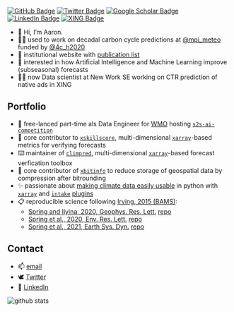 [![GitHub Badge](https://img.shields.io/github/followers/aaronspring?style=social)](https://github.com/aaronspring?tab=followers)
[![Twitter Badge](https://img.shields.io/twitter/follow/realaaronspring?style=social)](https://twitter.com/realaaronspring)
[![Google Scholar Badge](https://img.shields.io/badge/Google-Scholar-lightgrey)](https://scholar.google.com/citations?user=tUuCui0AAAAJ&hl=en&oi=sra)
[![LinkedIn Badge](https://img.shields.io/badge/My-LinkedIn-blue)](https://www.linkedin.com/in/springaaron)
[![XING Badge](https://img.shields.io/badge/My-XING-green)](https://www.xing.com/profile/Aaron_Spring/cv)

- 👋 Hi, I’m Aaron.
- 👨‍💻 used to work on decadal carbon cycle predictions at [@mpi_meteo](https://twitter.com/MPI_Meteo/) funded by [@4c_h2020](https://twitter.com/4c_h2020)
- 📰 institutional website with [publication list](https://mpimet.mpg.de/en/staff/aaron-spring/publications)
- 👀 interested in how Artificial Intelligence and Machine Learning improve (subseasonal) forecasts
- 👨‍💻 now Data scientist at New Work SE working on CTR prediction of native ads in XING

## Portfolio
- 🌱 free-lanced part-time als Data Engineer for [WMO](https://public.wmo.int/en) hosting [`s2s-ai-competition`](https://s2s-ai-challenge.github.io)
- 📏 core contributor to [`xskillscore`](https://github.com/xarray-contrib/xskillscore), multi-dimensional [`xarray`](https://github.com/pydata/xarray/)-based metrics for verifying forecasts 
- ⌨️ maintainer of [`climpred`](https://github.com/pangeo-data/climpred), multi-dimensional [`xarray`](https://github.com/pydata/xarray/)-based forecast verfication toolbox
- 💾 core contributor of [`xbitinfo`](https://github.com/observingClouds/xbitinfo) to reduce storage of geospatial data by compression after bitrounding
- ✨ passionate about [making climate data easily usable](https://github.com/aaronspring/remote_climate_data/) in python with [`xarray`](https://github.com/pydata/xarray/) and [`intake`](https://github.com/intake/intake) [plugins](https://intake.readthedocs.io/en/latest/plugin-directory.html)
- 📋 reproducible science following [Irving, 2015 (BAMS)](http://journals.ametsoc.org/doi/full/10.1175/BAMS-D-15-00010.1):
  - [Spring and Ilyina, 2020, Geophys. Res. Lett.](https://agupubs.onlinelibrary.wiley.com/doi/abs/10.1029/2019GL085311) [repo](https://github.com/aaronspring/Spring_and_Ilyina_2020_GRL)
  - [Spring et al., 2020, Env. Res. Lett.](https://doi.org/10.1088%2F1748-9326%2Fabc443) [repo](https://github.com/aaronspring/Spring_etal_2020_ERL)
  - [Spring et al., 2021, Earth Sys. Dyn.](https://doi.org/10.5194/esd-12-1139-2021) [repo](https://github.com/aaronspring/Spring_etal_2021_ESD)

## Contact
- 📫 [email](mailto:aaron.spring@posteo.de)
- 🕊️ [Twitter](https://twitter.com/realaaronspring/)
- 📇 [LinkedIn](https://www.linkedin.com/in/springaaron/) 

![github stats](https://github-readme-stats.vercel.app/api?username=aaronspring&show_icons=true)
